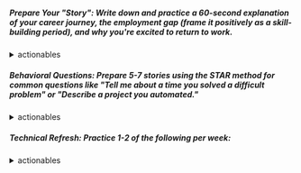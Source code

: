 ##### Prepare Your "Story": Write down and practice a 60-second explanation of your career journey, the employment gap (frame it positively as a skill-building period), and why you're excited to return to work.
<details>
<summary>actionables
</summary>
</details>

##### Behavioral Questions: Prepare 5-7 stories using the STAR method for common questions like "Tell me about a time you solved a difficult problem" or "Describe a project you automated."
<details>
<summary>actionables
</summary>
</details>

##### Technical Refresh: Practice 1-2 of the following per week:
<details>
<summary>actionables
</summary>
A Python/Bash scripting challenge on HackerRank or LeetCode (Easy/Medium).

A Kubernetes troubleshooting scenario (e.g., "Pod is in CrashLoopBackOff, how do you debug?").

A system design concept (e.g., "Explain how you would design a CI/CD pipeline").
</details>
